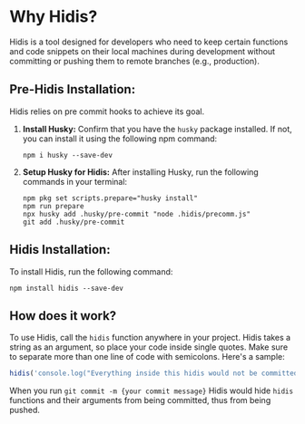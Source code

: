 # Why Hidis?

Hidis is a tool designed for developers who need to keep certain functions and code snippets on their local machines during development without committing or pushing them to remote branches (e.g., production).

## Pre-Hidis Installation:

Hidis relies on pre commit hooks to achieve its goal.

1. **Install Husky:** Confirm that you have the `husky` package installed. If not, you can install it using the following npm command:

    ```shell
    npm i husky --save-dev
    ```

2. **Setup Husky for Hidis:** After installing Husky, run the following commands in your terminal:

    ```shell
    npm pkg set scripts.prepare="husky install"
    npm run prepare
    npx husky add .husky/pre-commit "node .hidis/precomm.js"
    git add .husky/pre-commit
    ```

## Hidis Installation:

To install Hidis, run the following command:

```shell
npm install hidis --save-dev
```

## How does it work?

To use Hidis, call the `hidis` function anywhere in your project. Hidis takes a string as an argument, so place your code inside single quotes. Make sure to separate more than one line of code with semicolons. Here's a sample:

```js
hidis('console.log("Everything inside this hidis would not be committed"); let name = "suliyat"; console.log(`My name is not ${name}`)');
```
When you run `git commit -m {your commit message}` Hidis would hide `hidis` functions and their arguments from being committed, thus from being pushed.
